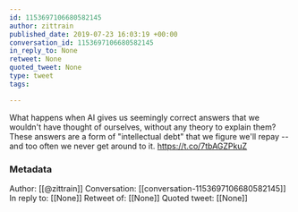```yaml
---
id: 1153697106680582145
author: zittrain
published_date: 2019-07-23 16:03:19 +00:00
conversation_id: 1153697106680582145
in_reply_to: None
retweet: None
quoted_tweet: None
type: tweet
tags:

---
```


What happens when AI gives us seemingly correct answers that we wouldn't have thought of ourselves, without any theory to explain them? These answers are a form of "intellectual debt" that we figure we'll repay -- and too often we never get around to it. https://t.co/7tbAGZPkuZ

### Metadata

Author: [[@zittrain]]
Conversation: [[conversation-1153697106680582145]]
In reply to: [[None]]
Retweet of: [[None]]
Quoted tweet: [[None]]
